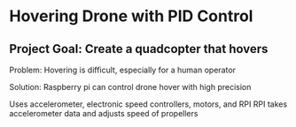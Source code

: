 # Hovering Drone with PID Control

## Project Goal: Create a quadcopter that hovers

Problem: Hovering is difficult, especially for a human operator

Solution: Raspberry pi can control drone hover with high precision

Uses accelerometer, electronic speed controllers, motors, and RPI
RPI takes accelerometer data and adjusts speed of propellers

